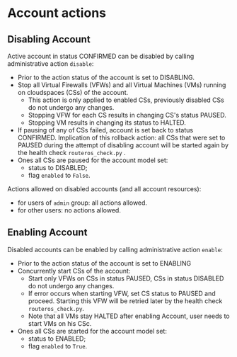 # Account actions

## Disabling Account

Active account in status CONFIRMED can be disabled by calling administrative action `disable`:

* Prior to the action status of the account is set to DISABLING.
* Stop all Virtual Firewalls (VFWs) and all Virtual Machines (VMs) running on cloudspaces (CSs) of the account.
  * This action is only applied to enabled CSs, previously disabled CSs do not undergo any changes.
  * Stopping VFW for each CS results in changing CS's status PAUSED.
  * Stopping VM results in changing its status to HALTED.
* If pausing of any of CSs failed, account is set back to status CONFIRMED. Implication of this rollback action: all CSs that were set to PAUSED during the attempt of disabling account will be started again by the health check `routeros_check.py` .
* Ones all CSs are paused for the account model set:
  * status to DISABLED;
  * flag `enabled` to `False`.

Actions allowed on disabled accounts (and all account resources):

* for users of `admin` group: all actions allowed.
* for other users: no actions allowed.

## Enabling Account

Disabled accounts can be enabled by calling administrative action `enable`:

* Prior to the action status of the account is set to ENABLING
* Concurrently start CSs of the account:
  * Start only VFWs on CSs in status PAUSED, CSs in status DISABLED do not undergo any changes.
  * If error occurs when starting VFW, set CS status to PAUSED and proceed. Starting this VFW will be retried later by the health check `routeros_check.py`.
  * Note that all VMs stay HALTED after enabling Account, user needs to start VMs on his CSc.
* Ones all CSs are started for the account model set:
  * status to ENABLED;
  * flag `enabled` to `True`.

